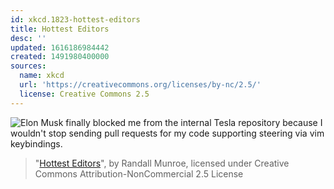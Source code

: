 ```yaml
---
id: xkcd.1823-hottest-editors
title: Hottest Editors
desc: ''
updated: 1616186984442
created: 1491980400000
sources:
  name: xkcd
  url: 'https://creativecommons.org/licenses/by-nc/2.5/'
  license: Creative Commons 2.5
---
```

![Elon Musk finally blocked me from the internal Tesla repository because I wouldn't stop sending pull requests for my code supporting steering via vim keybindings.](https://imgs.xkcd.com/comics/hottest_editors.png)
> "[Hottest Editors](https://xkcd.com/1823/)", by Randall Munroe, licensed under Creative Commons Attribution-NonCommercial 2.5 License
